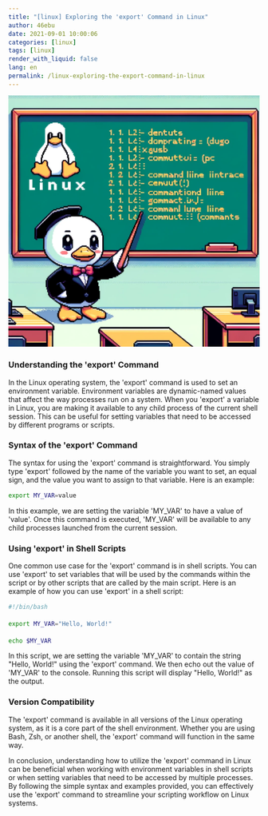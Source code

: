 ```yaml
---
title: "[linux] Exploring the 'export' Command in Linux"
author: 46ebu
date: 2021-09-01 10:00:06 
categories: [linux]
tags: [linux]
render_with_liquid: false
lang: en
permalink: /linux-exploring-the-export-command-in-linux
---
```


![Intro](/assets/img/post/linux.png)
### Understanding the 'export' Command

In the Linux operating system, the 'export' command is used to set an environment variable. Environment variables are dynamic-named values that affect the way processes run on a system. When you 'export' a variable in Linux, you are making it available to any child process of the current shell session. This can be useful for setting variables that need to be accessed by different programs or scripts.

### Syntax of the 'export' Command

The syntax for using the 'export' command is straightforward. You simply type 'export' followed by the name of the variable you want to set, an equal sign, and the value you want to assign to that variable. Here is an example:

```bash
export MY_VAR=value
```

In this example, we are setting the variable 'MY_VAR' to have a value of 'value'. Once this command is executed, 'MY_VAR' will be available to any child processes launched from the current session.

### Using 'export' in Shell Scripts

One common use case for the 'export' command is in shell scripts. You can use 'export' to set variables that will be used by the commands within the script or by other scripts that are called by the main script. Here is an example of how you can use 'export' in a shell script:

```bash
#!/bin/bash

export MY_VAR="Hello, World!"

echo $MY_VAR
```

In this script, we are setting the variable 'MY_VAR' to contain the string "Hello, World!" using the 'export' command. We then echo out the value of 'MY_VAR' to the console. Running this script will display "Hello, World!" as the output.

### Version Compatibility

The 'export' command is available in all versions of the Linux operating system, as it is a core part of the shell environment. Whether you are using Bash, Zsh, or another shell, the 'export' command will function in the same way.

In conclusion, understanding how to utilize the 'export' command in Linux can be beneficial when working with environment variables in shell scripts or when setting variables that need to be accessed by multiple processes. By following the simple syntax and examples provided, you can effectively use the 'export' command to streamline your scripting workflow on Linux systems.